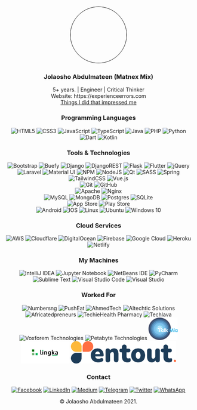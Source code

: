 <p align="center"><kbd><img height="150" width="150" src="https://raw.githubusercontent.com/matnex-mix/matnex-mix/main/placeholder.jpg" style="border-radius: 50%; overflow: hidden; border: 1px solid black;" /></kbd></p>
<h3 align="center">Jolaosho Abdulmateen (Matnex Mix)</h3>
<p align="center">5+ years. | Engineer | Critical Thinker<br/>
Website: https://experienceerrors.com<br/>
 <a href="https://github.com/matnex-mix/matnex-mix/blob/main/impressive-things.md">Things I did that impressed me</a></p>

<h3 align="center">Programming Languages</h3>
<p align="center">
<img alt="HTML5" src="https://img.shields.io/badge/html5-%23E34F26.svg?style=for-the-badge&logo=html5&logoColor=white" />
<img alt="CSS3" src="https://img.shields.io/badge/css3-%231572B6.svg?style=for-the-badge&logo=css3&logoColor=white" />
<img alt="JavaScript" src="https://img.shields.io/badge/javascript-%23323330.svg?style=for-the-badge&logo=javascript&logoColor=%23F7DF1E" />
<img alt="TypeScript" src="https://img.shields.io/badge/typescript-%23007ACC.svg?style=for-the-badge&logo=typescript&logoColor=white" />
<img alt="Java" src="https://img.shields.io/badge/java-%23ED8B00.svg?style=for-the-badge&logo=java&logoColor=white" />
<img alt="PHP" src="https://img.shields.io/badge/php-%23777BB4.svg?style=for-the-badge&logo=php&logoColor=white" />
<img alt="Python" src="https://img.shields.io/badge/python-3670A0?style=for-the-badge&logo=python&logoColor=ffdd54" />
<img alt="Dart" src="https://img.shields.io/badge/dart-%230175C2.svg?style=for-the-badge&logo=dart&logoColor=white" />
<img alt="Kotlin" src="https://img.shields.io/badge/kotlin-%230095D5.svg?style=for-the-badge&logo=kotlin&logoColor=white" />

</p>

<h3 align="center">Tools & Technologies</h3>
<p align="center">

<img alt="Bootstrap" src="https://img.shields.io/badge/bootstrap-%23563D7C.svg?style=for-the-badge&logo=bootstrap&logoColor=white" />
<img alt="Buefy" src="https://img.shields.io/badge/Buefy-7957D5?style=for-the-badge&logo=buefy&logoColor=48289E" />
<img alt="Django" src="https://img.shields.io/badge/django-%23092E20.svg?style=for-the-badge&logo=django&logoColor=white" />
<img alt="DjangoREST" src="https://img.shields.io/badge/DJANGO-REST-ff1709?style=for-the-badge&logo=django&logoColor=white&color=ff1709&labelColor=gray" />
<img alt="Flask" src="https://img.shields.io/badge/flask-%23000.svg?style=for-the-badge&logo=flask&logoColor=white" />
<img alt="Flutter" src="https://img.shields.io/badge/Flutter-%2302569B.svg?style=for-the-badge&logo=Flutter&logoColor=white" />
<img alt="jQuery" src="https://img.shields.io/badge/jquery-%230769AD.svg?style=for-the-badge&logo=jquery&logoColor=white" />
<img alt="Laravel" src="https://img.shields.io/badge/laravel-%23FF2D20.svg?style=for-the-badge&logo=laravel&logoColor=white" />
<img alt="Material UI" src="https://img.shields.io/badge/materialui-%230081CB.svg?style=for-the-badge&logo=material-ui&logoColor=white" />
<img alt="NPM" src="https://img.shields.io/badge/NPM-%23000000.svg?style=for-the-badge&logo=npm&logoColor=white" />
<img alt="NodeJS" src="https://img.shields.io/badge/node.js-%2343853D.svg?style=for-the-badge&logo=node.js&logoColor=white" />
<img alt="Qt" src="https://img.shields.io/badge/Qt-%23217346.svg?style=for-the-badge&logo=Qt&logoColor=white" />
<img alt="SASS" src="https://img.shields.io/badge/SASS-hotpink.svg?style=for-the-badge&logo=SASS&logoColor=white" />
<img alt="Spring" src="https://img.shields.io/badge/spring-%236DB33F.svg?style=for-the-badge&logo=spring&logoColor=white" />
<img alt="TailwindCSS" src="https://img.shields.io/badge/tailwindcss-%2338B2AC.svg?style=for-the-badge&logo=tailwind-css&logoColor=white" />
<img alt="Vue.js" src="https://img.shields.io/badge/vuejs-%2335495e.svg?style=for-the-badge&logo=vuedotjs&logoColor=%234FC08D" />
 <br/>
<img alt="Git" src="https://img.shields.io/badge/git-%23F05033.svg?style=for-the-badge&logo=git&logoColor=white" />
<img alt="GitHub" src="https://img.shields.io/badge/github-%23121011.svg?style=for-the-badge&logo=github&logoColor=white" />
 <br/>
<img alt="Apache" src="https://img.shields.io/badge/apache-%23D42029.svg?style=for-the-badge&logo=apache&logoColor=white" />
<img alt="Nginx" src="https://img.shields.io/badge/nginx-%23009639.svg?style=for-the-badge&logo=nginx&logoColor=white" />
 <br/>
<img alt="MySQL" src="https://img.shields.io/badge/mysql-%2300f.svg?style=for-the-badge&logo=mysql&logoColor=white" />
<img alt="MongoDB" src="https://img.shields.io/badge/MongoDB-%234ea94b.svg?style=for-the-badge&logo=mongodb&logoColor=white" />
<img alt="Postgres" src="https://img.shields.io/badge/postgres-%23316192.svg?style=for-the-badge&logo=postgresql&logoColor=white" />
<img alt="SQLite" src="https://img.shields.io/badge/sqlite-%2307405e.svg?style=for-the-badge&logo=sqlite&logoColor=white" />
 <br/>
<img alt="App Store" src="https://img.shields.io/badge/App_Store-0D96F6?style=for-the-badge&logo=app-store&logoColor=white" />
<img alt="Play Store" src="https://img.shields.io/badge/Google_Play-414141?style=for-the-badge&logo=google-play&logoColor=white" />
 <br/>
<img alt="Android" src="https://img.shields.io/badge/Android-3DDC84?style=for-the-badge&logo=android&logoColor=white" />
<img alt="IOS" src="https://img.shields.io/badge/iOS-000000?style=for-the-badge&logo=ios&logoColor=white" />
<img alt="Linux" src="https://img.shields.io/badge/Linux-FCC624?style=for-the-badge&logo=linux&logoColor=black" />
<img alt="Ubuntu" src="https://img.shields.io/badge/Ubuntu-E95420?style=for-the-badge&logo=ubuntu&logoColor=white" />
<img alt="Windows 10" src="https://img.shields.io/badge/Windows-0078D6?style=for-the-badge&logo=windows&logoColor=white" />
 
</p>

<h3 align="center">Cloud Services</h3>
<p align="center">

<img alt="AWS" src="https://img.shields.io/badge/AWS-%23FF9900.svg?style=for-the-badge&logo=amazon-aws&logoColor=white" />
<img alt="Cloudflare" src="https://img.shields.io/badge/Cloudflare-F38020?style=for-the-badge&logo=Cloudflare&logoColor=white" />
<img alt="DigitalOcean" src="https://img.shields.io/badge/DigitalOcean-%230167ff.svg?style=for-the-badge&logo=digitalOcean&logoColor=white" />
<img alt="Firebase" src="https://img.shields.io/badge/firebase-%23039BE5.svg?style=for-the-badge&logo=firebase" />
<img alt="Google Cloud" src="https://img.shields.io/badge/GoogleCloud-%234285F4.svg?style=for-the-badge&logo=google-cloud&logoColor=white" />
<img alt="Heroku" src="https://img.shields.io/badge/heroku-%23430098.svg?style=for-the-badge&logo=heroku&logoColor=white" />
<img alt="Netlify" src="https://img.shields.io/badge/netlify-%23000000.svg?style=for-the-badge&logo=netlify&logoColor=#00C7B7" />
 
</p>

<h3 align="center">My Machines</h3>
<p align="center">

<img alt="IntelliJ IDEA" src="https://img.shields.io/badge/IntelliJIDEA-000000.svg?style=for-the-badge&logo=intellij-idea&logoColor=white" />
<img alt="Jupyter Notebook" src="https://img.shields.io/badge/jupyter-%23FA0F00.svg?style=for-the-badge&logo=jupyter&logoColor=white" />
<img alt="NetBeans IDE" src="https://img.shields.io/badge/NetBeansIDE-1B6AC6.svg?style=for-the-badge&logo=apache-netbeans-ide&logoColor=white" />
<img alt="PyCharm" src="https://img.shields.io/badge/pycharm-143?style=for-the-badge&logo=pycharm&logoColor=black&color=black&labelColor=green" />
<img alt="Sublime Text" src="https://img.shields.io/badge/sublime_text-%23575757.svg?style=for-the-badge&logo=sublime-text&logoColor=important" />
<img alt="Visual Studio Code" src="https://img.shields.io/badge/VisualStudioCode-0078d7.svg?style=for-the-badge&logo=visual-studio-code&logoColor=white" />
<img alt="Visual Studio" src="https://img.shields.io/badge/VisualStudio-5C2D91.svg?style=for-the-badge&logo=visual-studio&logoColor=white"/>
 
</p>

<h3 align="center">Worked For</h3>
<p align="center">

<img alt="Numbersng" height="60" src="https://raw.githubusercontent.com/matnex-mix/matnex-mix/main/Logo.jpg" />
<img alt="PushEat" height="60" src="https://raw.githubusercontent.com/matnex-mix/matnex-mix/main/PiushEat@300x.png" />
<img alt="AhmedTech" height="60" src="https://raw.githubusercontent.com/matnex-mix/matnex-mix/main/ahmedtech.jpg" />
<img alt="Altechtic Solutions" height="60" src="https://raw.githubusercontent.com/matnex-mix/matnex-mix/main/altechtic.webp" />
<img alt="Africatedpreneurs" height="60" src="https://raw.githubusercontent.com/matnex-mix/matnex-mix/main/favicon.png" />
<img alt="TechieHealth Pharmacy" height="60" src="https://raw.githubusercontent.com/matnex-mix/matnex-mix/main/logo.png" />
<img alt="Techlava" height="60" src="https://raw.githubusercontent.com/matnex-mix/matnex-mix/main/techlava-full.png" />
<img alt="Voxforem Technologies" height="60" src="https://raw.githubusercontent.com/matnex-mix/matnex-mix/main/voxforem.png" />
<img alt="Petabyte Technologies" height="60" src="https://raw.githubusercontent.com/matnex-mix/matnex-mix/main/petalogo.jpg" />
<img alt="Talkmia Logo" height="60" src="https://raw.githubusercontent.com/matnex-mix/matnex-mix/main/talkmia_logo.png" />
<img alt="Lingka Nigeria" height="60" src="https://raw.githubusercontent.com/matnex-mix/matnex-mix/main/LINGKA%20LOGO%201.png" />
<img alt="Rentout" height="60" src="https://raw.githubusercontent.com/matnex-mix/matnex-mix/main/rentout_fulllogo.png" />

</p>

<h3 align="center">Contact</h3>
<p align="center">
<a href="https://facebook.com/abdulmateen.jolaosho/"><img alt="Facebook" src="https://img.shields.io/badge/Facebook-%231877F2.svg?style=for-the-badge&logo=Facebook&logoColor=white" /></a>
<a href="https://www.linkedin.com/in/matnex-mix/"><img alt="LinkedIn" src="https://img.shields.io/badge/linkedin-%230077B5.svg?style=for-the-badge&logo=linkedin&logoColor=white" /></a>
<a href="https://medium.com/@matnex.mix"><img alt="Medium" src="https://img.shields.io/badge/Medium-%23000000.svg?style=for-the-badge&logo=Medium&logoColor=white" /></a>
<a href="https://t.me/matnex_mix"><img alt="Telegram" src="https://img.shields.io/badge/Telegram-2CA5E0?style=for-the-badge&logo=telegram&logoColor=white" /></a>
<a href="https://twitter.com/techlavang"><img alt="Twitter" src="https://img.shields.io/badge/@techlavang-%231DA1F2.svg?style=for-the-badge&logo=Twitter&logoColor=white" /></a>
<a href="https://wa.me/+2349130714128"><img alt="WhatsApp" src="https://img.shields.io/badge/WhatsApp-25D366?style=for-the-badge&logo=whatsapp&logoColor=white" /></a>
</p>

<p align="center">&copy; Jolaosho Abdulmateen 2021.</p>
